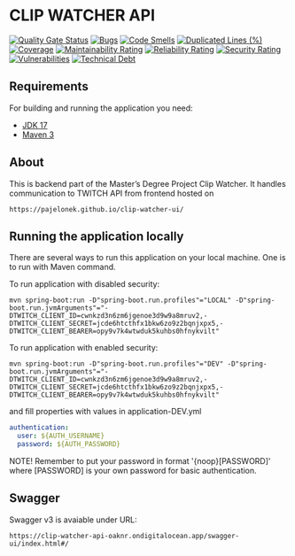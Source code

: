 # CLIP WATCHER API

[![Quality Gate Status](https://sonarcloud.io/api/project_badges/measure?project=pajelonek_clip-watcher-api&metric=alert_status)](https://sonarcloud.io/dashboard?id=pajelonek_clip-watcher-api)
[![Bugs](https://sonarcloud.io/api/project_badges/measure?project=pajelonek_clip-watcher-api&metric=bugs)](https://sonarcloud.io/dashboard?id=pajelonek_clip-watcher-api)
[![Code Smells](https://sonarcloud.io/api/project_badges/measure?project=pajelonek_clip-watcher-api&metric=code_smells)](https://sonarcloud.io/dashboard?id=pajelonek_clip-watcher-api)
[![Duplicated Lines (%)](https://sonarcloud.io/api/project_badges/measure?project=pajelonek_clip-watcher-api&metric=duplicated_lines_density)](https://sonarcloud.io/dashboard?id=pajelonek_clip-watcher-api)
[![Coverage](https://sonarcloud.io/api/project_badges/measure?project=pajelonek_clip-watcher-api&metric=coverage)](https://sonarcloud.io/summary/new_code?id=pajelonek_clip-watcher-api)
[![Maintainability Rating](https://sonarcloud.io/api/project_badges/measure?project=pajelonek_clip-watcher-api&metric=sqale_rating)](https://sonarcloud.io/dashboard?id=pajelonek_clip-watcher-api)
[![Reliability Rating](https://sonarcloud.io/api/project_badges/measure?project=pajelonek_clip-watcher-api&metric=reliability_rating)](https://sonarcloud.io/dashboard?id=pajelonek_clip-watcher-api)
[![Security Rating](https://sonarcloud.io/api/project_badges/measure?project=pajelonek_clip-watcher-api&metric=security_rating)](https://sonarcloud.io/dashboard?id=pajelonek_clip-watcher-api)
[![Vulnerabilities](https://sonarcloud.io/api/project_badges/measure?project=pajelonek_clip-watcher-api&metric=vulnerabilities)](https://sonarcloud.io/dashboard?id=pajelonek_clip-watcher-api)
[![Technical Debt](https://sonarcloud.io/api/project_badges/measure?project=pajelonek_clip-watcher-api&metric=sqale_index)](https://sonarcloud.io/summary/new_code?id=pajelonek_clip-watcher-api)

## Requirements

For building and running the application you need:

- [JDK 17](https://www.oracle.com/java/technologies/downloads/#java17)
- [Maven 3](https://maven.apache.org)

## About

This is backend part of the Master’s Degree Project Clip Watcher.
It handles communication to TWITCH API from frontend hosted on 

```text
https://pajelonek.github.io/clip-watcher-ui/
```
## Running the application locally

There are several ways to run this application on your local machine.
One is to run with Maven command.

To run application with disabled security:
```shell
mvn spring-boot:run -D"spring-boot.run.profiles"="LOCAL" -D"spring-boot.run.jvmArguments"="-DTWITCH_CLIENT_ID=cwnkzd3n6zm6jgenoe3d9w9a8mruv2,-DTWITCH_CLIENT_SECRET=jcde6htcthfx1bkw6zo9z2bqnjxpx5,-DTWITCH_CLIENT_BEARER=opy9v7k4wtwduk5kuhbs0hfnykvilt"      
```

To run application with enabled security:
```shell
mvn spring-boot:run -D"spring-boot.run.profiles"="DEV" -D"spring-boot.run.jvmArguments"="-DTWITCH_CLIENT_ID=cwnkzd3n6zm6jgenoe3d9w9a8mruv2,-DTWITCH_CLIENT_SECRET=jcde6htcthfx1bkw6zo9z2bqnjxpx5,-DTWITCH_CLIENT_BEARER=opy9v7k4wtwduk5kuhbs0hfnykvilt"      
```
and fill properties with values in application-DEV.yml
```yml
authentication:
  user: ${AUTH_USERNAME}
  password: ${AUTH_PASSWORD}
```
NOTE! Remember to put your password in format '{noop}[PASSWORD]' where [PASSWORD] is your own password for basic authentication. 

## Swagger

Swagger v3 is avaiable under URL: 

```text
https://clip-watcher-api-oaknr.ondigitalocean.app/swagger-ui/index.html#/
```